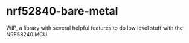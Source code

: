 # nrf52840-bare-metal
WIP, a library with several helpful features to do low level stuff with the NRF58240 MCU.
